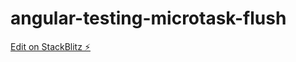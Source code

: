 # angular-testing-microtask-flush

[Edit on StackBlitz ⚡️](https://stackblitz.com/edit/angular-testing-microtask-flush)